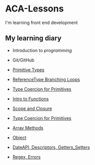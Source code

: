 # ACA-Lessons

I'm learning front end development

## My learning diary

- Introduction to _programming_

- Git/GitHub

- [Primitive Types](./Homeworks/PrimitiveTypes)

- [ReferenceType Branching Loops](./Homeworks/ReferenceType,Branching,Loops)

- [Type Coercion for Primitives](./Homeworks/TypeCoercionforPrimitives)

- [Intro to Functions](./Homeworks/IntroToFunctions)

- [Scope and Closure](./Homeworks/Closure)

- [Type Coercion for Primitives](./Homeworks/TypeCoercionforPrimitives)

- [Array Methods](./Homeworks/ArrayMethods)

- [Object](./Homeworks/Object)

- [DateAPI, Descriptors, Getters_Setters](./Homeworks/DateAPI,Descriptors,Getters_Setters)

- [Regex, Errors](./Homeworks/Regex,Errors)
